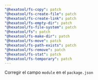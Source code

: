 ```yaml
---
"@hexatool/fs-copy": patch
"@hexatool/fs-create-file": patch
"@hexatool/fs-create-link": patch
"@hexatool/fs-empty-dir": patch
"@hexatool/fs-file-system": patch
"@hexatool/fs": patch
"@hexatool/fs-make-dir": patch
"@hexatool/fs-move": patch
"@hexatool/fs-path-exists": patch
"@hexatool/fs-remove": patch
"@hexatool/fs-stat": patch
"@hexatool/fs-temporary": patch
---
```


Corregir el campo `module` en el `package.json`
